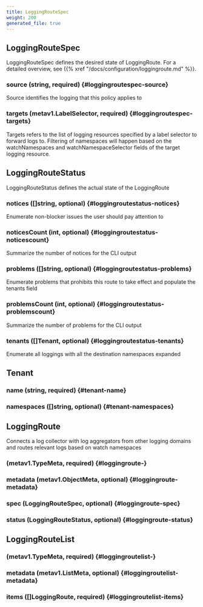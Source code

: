 ```yaml
---
title: LoggingRouteSpec
weight: 200
generated_file: true
---
```


## LoggingRouteSpec

LoggingRouteSpec defines the desired state of LoggingRoute. For a detailed overview, see {{% xref "/docs/configuration/loggingroute.md" %}}.

### source (string, required) {#loggingroutespec-source}

Source identifies the logging that this policy applies to 


### targets (metav1.LabelSelector, required) {#loggingroutespec-targets}

Targets refers to the list of logging resources specified by a label selector to forward logs to. Filtering of namespaces will happen based on the watchNamespaces and watchNamespaceSelector fields of the target logging resource. 



## LoggingRouteStatus

LoggingRouteStatus defines the actual state of the LoggingRoute

### notices ([]string, optional) {#loggingroutestatus-notices}

Enumerate non-blocker issues the user should pay attention to 


### noticesCount (int, optional) {#loggingroutestatus-noticescount}

Summarize the number of notices for the CLI output 


### problems ([]string, optional) {#loggingroutestatus-problems}

Enumerate problems that prohibits this route to take effect and populate the tenants field 


### problemsCount (int, optional) {#loggingroutestatus-problemscount}

Summarize the number of problems for the CLI output 


### tenants ([]Tenant, optional) {#loggingroutestatus-tenants}

Enumerate all loggings with all the destination namespaces expanded 



## Tenant

### name (string, required) {#tenant-name}


### namespaces ([]string, optional) {#tenant-namespaces}



## LoggingRoute

Connects a log collector with log aggregators from other logging domains and routes relevant logs based on watch namespaces

###  (metav1.TypeMeta, required) {#loggingroute-}


### metadata (metav1.ObjectMeta, optional) {#loggingroute-metadata}


### spec (LoggingRouteSpec, optional) {#loggingroute-spec}


### status (LoggingRouteStatus, optional) {#loggingroute-status}



## LoggingRouteList

###  (metav1.TypeMeta, required) {#loggingroutelist-}


### metadata (metav1.ListMeta, optional) {#loggingroutelist-metadata}


### items ([]LoggingRoute, required) {#loggingroutelist-items}




